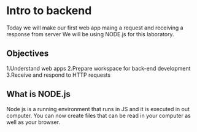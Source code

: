 # Intro to backend

Today we will make our first web app maing a request and receiving a response from server
We will be using NODE.js for this laboratory.

## Objectives

1.Understand web apps
2.Prepare workspace for back-end development
3.Receive and respond to HTTP requests

## What is NODE.js

Node js is a running environment that runs in JS and it is executed in out computer.
You can now create files that can be read in your computer as well as your browser.

